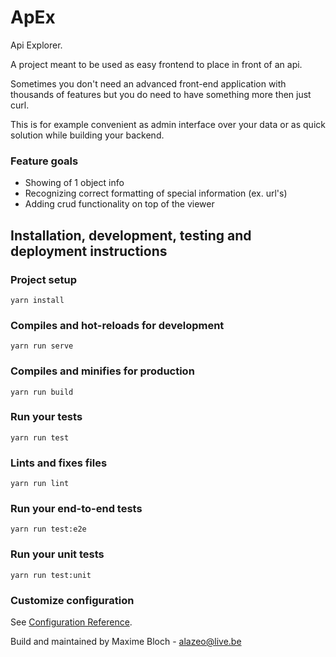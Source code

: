 # ApEx

Api Explorer.


A project meant to be used as easy frontend to place in front of an api.

Sometimes you don't need an advanced front-end application with thousands of features but you do need to have something more then just curl. 

This is for example convenient as admin interface over your data or as quick solution while building your backend.


### Feature goals
- Showing of 1 object info
- Recognizing correct formatting of special information (ex. url's)
- Adding crud functionality on top of the viewer

## Installation, development, testing and deployment instructions

### Project setup
```
yarn install
```

### Compiles and hot-reloads for development
```
yarn run serve
```

### Compiles and minifies for production
```
yarn run build
```

### Run your tests
```
yarn run test
```

### Lints and fixes files
```
yarn run lint
```

### Run your end-to-end tests
```
yarn run test:e2e
```

### Run your unit tests
```
yarn run test:unit
```

### Customize configuration
See [Configuration Reference](https://cli.vuejs.org/config/).


Build and maintained by Maxime Bloch - alazeo@live.be
